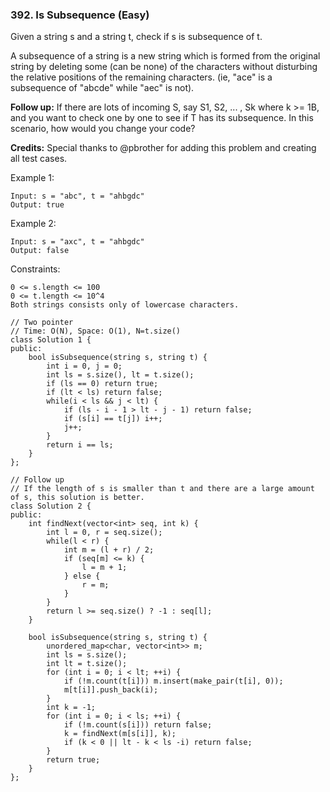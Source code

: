 ### 392. Is Subsequence (Easy)

Given a string s and a string t, check if s is subsequence of t.

A subsequence of a string is a new string which is formed from the original string by deleting some (can be none) of the characters without disturbing the relative positions of the remaining characters. (ie, "ace" is a subsequence of "abcde" while "aec" is not).

**Follow up:**
If there are lots of incoming S, say S1, S2, ... , Sk where k >= 1B, and you want to check one by one to see if T has its subsequence. In this scenario, how would you change your code?


**Credits:**
Special thanks to @pbrother for adding this problem and creating all test cases.

 

Example 1:

```
Input: s = "abc", t = "ahbgdc"
Output: true
```

Example 2:

```
Input: s = "axc", t = "ahbgdc"
Output: false
```
 
Constraints:

```
0 <= s.length <= 100
0 <= t.length <= 10^4
Both strings consists only of lowercase characters.
```
```
// Two pointer
// Time: O(N), Space: O(1), N=t.size()
class Solution 1 {
public:
    bool isSubsequence(string s, string t) {
        int i = 0, j = 0;
        int ls = s.size(), lt = t.size();
        if (ls == 0) return true;
        if (lt < ls) return false;
        while(i < ls && j < lt) {
            if (ls - i - 1 > lt - j - 1) return false;
            if (s[i] == t[j]) i++;
            j++;
        }
        return i == ls;
    }
};

// Follow up
// If the length of s is smaller than t and there are a large amount of s, this solution is better.
class Solution 2 {
public:
    int findNext(vector<int> seq, int k) {
        int l = 0, r = seq.size();
        while(l < r) {
            int m = (l + r) / 2;
            if (seq[m] <= k) {
                l = m + 1;
            } else {
                r = m;
            }
        }
        return l >= seq.size() ? -1 : seq[l];
    }
    
    bool isSubsequence(string s, string t) {
        unordered_map<char, vector<int>> m;
        int ls = s.size();
        int lt = t.size();
        for (int i = 0; i < lt; ++i) {
            if (!m.count(t[i])) m.insert(make_pair(t[i], 0));
            m[t[i]].push_back(i);
        }
        int k = -1;
        for (int i = 0; i < ls; ++i) {
            if (!m.count(s[i])) return false;
            k = findNext(m[s[i]], k);
            if (k < 0 || lt - k < ls -i) return false;
        }
        return true;
    }
};
```
